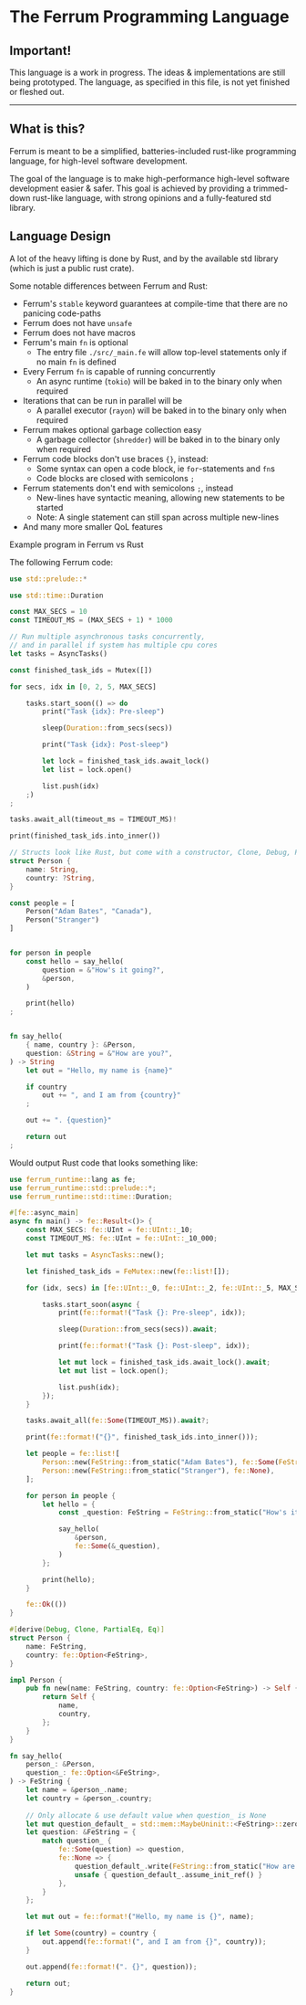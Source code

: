 # The Ferrum Programming Language

## Important!
This language is a work in progress. The ideas & implementations are still being prototyped. The language, as specified in this file, is not yet finished or fleshed out.

---

## What is this?

Ferrum is meant to be a simplified, batteries-included rust-like programming language, for high-level software development.

The goal of the language is to make high-performance high-level software development easier & safer. This goal is achieved by providing a trimmed-down rust-like language, with strong opinions and a fully-featured std library.

## Language Design

A lot of the heavy lifting is done by Rust, and by the available std library (which is just a public rust crate).

Some notable differences between Ferrum and Rust:

- Ferrum's `stable` keyword guarantees at compile-time that there are no panicing code-paths
- Ferrum does not have `unsafe`
- Ferrum does not have macros
- Ferrum's main `fn` is optional
  - The entry file `./src/_main.fe` will allow top-level statements only if no main `fn` is defined
- Every Ferrum `fn` is capable of running concurrently
  - An async runtime (`tokio`) will be baked in to the binary only when required
- Iterations that can be run in parallel will be
  - A parallel executor (`rayon`) will be baked in to the binary only when required
- Ferrum makes optional garbage collection easy
  - A garbage collector (`shredder`) will be baked in to the binary only when required
- Ferrum code blocks don't use braces `{}`, instead:
  - Some syntax can open a code block, ie `for`-statements and `fn`s
  - Code blocks are closed with semicolons `;`
- Ferrum statements don't end with semicolons `;`, instead
  - New-lines have syntactic meaning, allowing new statements to be started
  - Note: A single statement can still span across multiple new-lines
- And many more smaller QoL features

Example program in Ferrum vs Rust

The following Ferrum code:
```rust
use std::prelude::*

use std::time::Duration

const MAX_SECS = 10
const TIMEOUT_MS = (MAX_SECS + 1) * 1000

// Run multiple asynchronous tasks concurrently,
// and in parallel if system has multiple cpu cores
let tasks = AsyncTasks()

const finished_task_ids = Mutex([])

for secs, idx in [0, 2, 5, MAX_SECS]

    tasks.start_soon(() => do
        print("Task {idx}: Pre-sleep")

        sleep(Duration::from_secs(secs))

        print("Task {idx}: Post-sleep")

        let lock = finished_task_ids.await_lock()
        let list = lock.open()

        list.push(idx)
    ;)
;

tasks.await_all(timeout_ms = TIMEOUT_MS)!

print(finished_task_ids.into_inner())

// Structs look like Rust, but come with a constructor, Clone, Debug, PartialEq, Eq, etc...
struct Person {
    name: String,
    country: ?String,
}

const people = [
    Person("Adam Bates", "Canada"),
    Person("Stranger")
]


for person in people
    const hello = say_hello(
        question = &"How's it going?",
        &person,
    )

    print(hello)
;


fn say_hello(
    { name, country }: &Person,
    question: &String = &"How are you?",
) -> String
    let out = "Hello, my name is {name}"

    if country
        out += ", and I am from {country}"
    ;

    out += ". {question}"

    return out
;
```

Would output Rust code that looks something like:
```rust
use ferrum_runtime::lang as fe;
use ferrum_runtime::std::prelude::*;
use ferrum_runtime::std::time::Duration;

#[fe::async_main]
async fn main() -> fe::Result<()> {
    const MAX_SECS: fe::UInt = fe::UInt::_10;
    const TIMEOUT_MS: fe::UInt = fe::UInt::_10_000;

    let mut tasks = AsyncTasks::new();

    let finished_task_ids = FeMutex::new(fe::list![]);

    for (idx, secs) in [fe::UInt::_0, fe::UInt::_2, fe::UInt::_5, MAX_SECS] {

        tasks.start_soon(async {
            print(fe::format!("Task {}: Pre-sleep", idx));

            sleep(Duration::from_secs(secs)).await;

            print(fe::format!("Task {}: Post-sleep", idx));

            let mut lock = finished_task_ids.await_lock().await;
            let mut list = lock.open();

            list.push(idx);
        });
    }

    tasks.await_all(fe::Some(TIMEOUT_MS)).await?;

    print(fe::format!("{}", finished_task_ids.into_inner()));

    let people = fe::list![
        Person::new(FeString::from_static("Adam Bates"), fe::Some(FeString::from_static("Canada"))),
        Person::new(FeString::from_static("Stranger"), fe::None),
    ];

    for person in people {
        let hello = {
            const _question: FeString = FeString::from_static("How's it going?");

            say_hello(
                &person,
                fe::Some(&_question),
            )
        };

        print(hello);
    }

    fe::Ok(())
}

#[derive(Debug, Clone, PartialEq, Eq)]
struct Person {
    name: FeString,
    country: fe::Option<FeString>,
}

impl Person {
    pub fn new(name: FeString, country: fe::Option<FeString>) -> Self {
        return Self {
            name,
            country,
        };
    }
}

fn say_hello(
    person_: &Person,
    question_: fe::Option<&FeString>,
) -> FeString {
    let name = &person_.name;
    let country = &person_.country;
    
    // Only allocate & use default value when question_ is None
    let mut question_default_ = std::mem::MaybeUninit::<FeString>::zeroed();
    let question: &FeString = {
        match question_ {
            fe::Some(question) => question,
            fe::None => {
                question_default_.write(FeString::from_static("How are you?"));
                unsafe { question_default_.assume_init_ref() }
            },
        }
    };

    let mut out = fe::format!("Hello, my name is {}", name);

    if let Some(country) = country {
        out.append(fe::format!(", and I am from {}", country));
    }

    out.append(fe::format!(". {}", question));

    return out;
}
```
